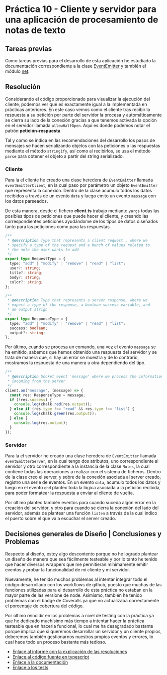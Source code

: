 # Práctica 10 - Cliente y servidor para una aplicación de procesamiento de notas de texto

## Tareas previas

Como tareas previas para el desarrollo de esta aplicación he estudiado la documentación correspondiente a la clase [EventEmitter](https://nodejs.org/dist/latest-v16.x/docs/api/net.html) y también el módulo [net](https://nodejs.org/dist/latest-v16.x/docs/api/events.html#events_class_eventemitter).

## Resolución

Considerando el código proporcionado para visualizar la ejecución del cliente, podemos ver que es exactamente igual a la implementada en prácticas anteriores. En este caso vemos como el cliente tras recibir la respuesta a su petición por parte del servidor la procesa y automáticamente se cierra su lado de la conexión gracias a que tenemos activada la opción en el servidor llamada `allowHalfOpen`. Aquí es donde podemos notar el patrón **petición-respuesta**.

Tal y como se indica en las recomendaciones del desarrollo los pasos de mensajes se hacen serializando objetos con las peticiones o las respuestas mediante el método `stringify`, así como al recibirlos, se usa el método `parse` para obtener el objeto a partir del string serializado.

### Cliente

Para la el cliente he creado una clase heredera de `EventEmitter` llamada `eventEmitterClient`, en la cual paso por parámetro un objeto `EventEmitter` que representa la conexión. Dentro de la clase acumulo todos los datos recibidos a través de un evento `data` y luego emito un evento `message` con los datos parseados.

De esta manera, desde el fichero **client.ts** trabajo mediante `yargs` todas las posibles tipos de peticiones que puede hacer el cliente, y creando las correspondientes peticiones ayudándome de los tipos de datos diseñados tanto para las peticiones como para las respuestas.

```typescript
/**
 * @description Type that represents a client request , where we
 * specify a type of the request and a bunch of values related to
 * the note the user wants to add
 */
export type RequestType = {
  type: "add" | "modify" | "remove" | "read" | "list";
  user?: string;
  title?: string;
  body?: string;
  color?: string;
};

/**
 * @description Type that represents a server response, where we
 * expect a type of the response, a boolean success variable, and
 * an output strign
 */
export type ResponseType = {
  type: "add" | "modify" | "remove" | "read" | "list";
  success: boolean;
  output?: string;
};
```

Por último, cuando se procesa un comando, una vez el evento `message` se ha emitido, sabemos que hemos obtenido una respuesta del servidor y se trata de manera que, si hay un error se muestra y de lo contrario, mostramos la respuesta de una manera u otra dependiendo del tipo.

```typescript
/**
 * @description Socket event 'message' where we process the information
 * incoming from the server
 */
client.on("message", (message) => {
  const res: ResponseType = message;
  if (!res.success) {
    console.log(chalk.red(res.output));
  } else if (res.type !== "read" && res.type !== "list") {
    console.log(chalk.green(res.output));
  } else {
    console.log(res.output);
  }
});
```

### Servidor

Para la el servidor he creado una clase heredera de `EventEmitter` llamada `eventEmitterServer`, en la cual tengo dos atributos, uno correspondiente al servidor y otro correspondiente a la instancia de la clase `Notes`, la cual contiene todas las operaciones a realizar con el sistema de ficheros. Dentro de la clase creo el server, y sobre de la conexión asociada al server creado, registro una serie de eventos. En un evento `data`, acumulo todos los datos y luego en el evento `end` planteo toda la lógica asociada a la petición recibida, para poder formatear la respuesta a enviar al cliente de vuelta.

Por último planteo también eventos para cuando suceda algún error en la creación del servidor, y otro para cuando se cierra la conexión del lado del servidor, además de plantear una función `listen` a través de la cual indico el puerto sobre el que va a escuchar el server creado.

## Decisiones generales de Diseño | Conclusiones y Problemas

Respecto al diseño, estoy algo descontento porque no he logrado plantear un diseño de manera que sea fácilmente testeable y por lo tanto he tenido que hacer diversos wrappers que me permitieran mínimamente emitir eventos y probar la funcionalidad de mi cliente y mi servidor.

Nuevamente, he tenido muchos problemas al intentar integrar todo el código desarrollado con los workflows de github, puesto que muchas de las funciones utilizadas para el desarrollo de esta práctica no estaban en la mayor parte de las versione de node. Asimismo, también he tenido problemas con el badge de Coveralls ya que no actualizaba correctamente el porcentaje de cobertura del código.

Por último reincidir en los problemas a nivel de testing con la práctica ya que he dedicado muchísimo más tiempo a intentar hacer la práctica testeable que en hacerla funcional, lo cual me ha desagradado bastante porque implica que si queremos desarrollar un servidor y un cliente propios, deberemos también gestionarnos nuestros propios eventos y errores, lo cual hace todo un proceso bastante más tedioso.

- [Enlace al informe con la explicación de las resoluciones](https://ull-esit-inf-dsi-2021.github.io/ull-esit-inf-dsi-20-21-prct10-async-sockets-alu0101021768/)
- [Enlace al código fuente en typescript](https://github.com/ULL-ESIT-INF-DSI-2021/ull-esit-inf-dsi-20-21-prct10-async-sockets-alu0101021768/tree/main/src)
- [Enlace a la documentación](https://github.com/ULL-ESIT-INF-DSI-2021/ull-esit-inf-dsi-20-21-prct10-async-sockets-alu0101021768/tree/main/docs)
- [Enlace a los tests](https://github.com/ULL-ESIT-INF-DSI-2021/ull-esit-inf-dsi-20-21-prct10-async-sockets-alu0101021768/tree/main/tests)
